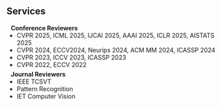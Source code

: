 ## Services

<h4 style="margin:0 10px 0;">Conference Reviewers</h4>

<ul style="margin:0 0 5px;">
  <li><autocolor>CVPR 2025, ICML 2025, IJCAI 2025, AAAI 2025, ICLR 2025, AISTATS 2025</autocolor></li>
  <li><autocolor>CVPR 2024, ECCV2024, Neurips 2024, ACM MM 2024, ICASSP 2024</autocolor></li>
  <li><autocolor>CVPR 2023, ICCV 2023, ICASSP 2023</autocolor></li>
  <li><autocolor>CVPR 2022, ECCV 2022</autocolor></li>
</ul>

<h4 style="margin:0 10px 0;">Journal Reviewers</h4>

<ul style="margin:0 0 20px;">
  <li><autocolor>IEEE TCSVT</autocolor></li>
  <li><autocolor>Pattern Recognition</autocolor></li>
  <li><autocolor>IET Computer Vision</autocolor></li>
</ul>
